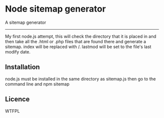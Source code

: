 # Node sitemap generator

A sitemap generator

---

My first node.js attempt, this will check the directory that it is placed in and then take all the .html or .php files that are found there and generate a sitemap. index will be replaced with /. lastmod will be set to the file's last modify date.

## Installation

node.js must be installed in the same directory as sitemap.js then go to the command line and npm sitemap

## Licence

WTFPL